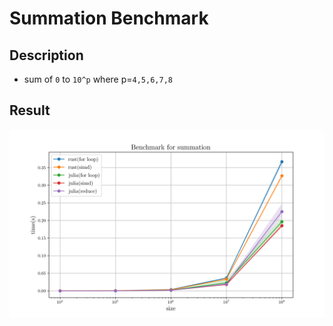 # Summation Benchmark

## Description

* sum of `0` to `10^p` where p=`4,5,6,7,8`

## Result

![plot](./plot.png)
